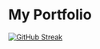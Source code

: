 # My Portfolio

[![GitHub Streak](https://github-readme-streak-stats.herokuapp.com/?user=LawiOtieno)](https://git.io/streak-stats)
